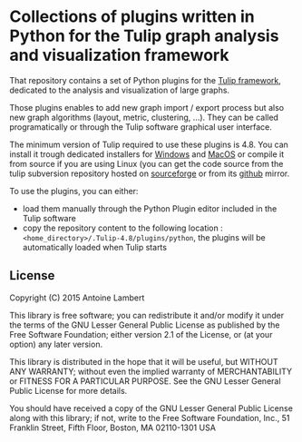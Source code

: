 # Collections of plugins written in Python for the Tulip graph analysis and visualization framework

That repository contains a set of Python plugins for the [Tulip framework](https://tulip.labri.fr), dedicated to the analysis and
visualization of large graphs. 

Those plugins enables to add new graph import / export process but also new graph algorithms (layout, metric, clustering, ...).
They can be called programatically or through the Tulip software graphical user interface.

The minimum version of Tulip required to use these plugins is 4.8. 
You can install it trough dedicated installers for [Windows](http://sourceforge.net/projects/auber/files/tulip/tulip-4.8.0/tulip-4.8.0_x64_setup.exe/download)
and [MacOS](http://sourceforge.net/projects/auber/files/tulip/tulip-4.8.0/Tulip-4.8.0.dmg/download) or compile it from source if you are using Linux (you can get the code source from the tulip subversion repository hosted on [sourceforge](https://sourceforge.net/p/auber/code/HEAD/tree/) or from its [github](https://github.com/anlambert/tulip) mirror.

To use the plugins, you can either:

  * load them manually through the Python Plugin editor included in the Tulip software
  * copy the repository content to the following location : `<home_directory>/.Tulip-4.8/plugins/python`, 
  the plugins will be automatically loaded when Tulip starts

  
## License

Copyright (C) 2015 Antoine Lambert

This library is free software; you can redistribute it and/or
modify it under the terms of the GNU Lesser General Public
License as published by the Free Software Foundation; either
version 2.1 of the License, or (at your option) any later version.

This library is distributed in the hope that it will be useful,
but WITHOUT ANY WARRANTY; without even the implied warranty of
MERCHANTABILITY or FITNESS FOR A PARTICULAR PURPOSE.  See the GNU
Lesser General Public License for more details.

You should have received a copy of the GNU Lesser General Public
License along with this library; if not, write to the Free Software
Foundation, Inc., 51 Franklin Street, Fifth Floor, Boston, MA  02110-1301  USA
